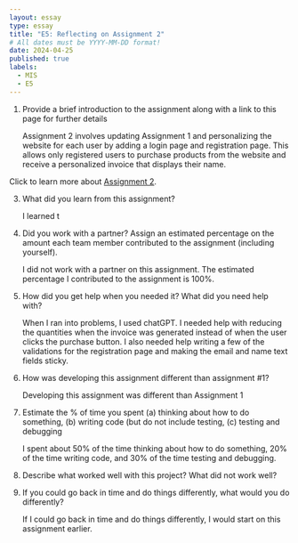 ```yaml
---
layout: essay
type: essay
title: "E5: Reflecting on Assignment 2"
# All dates must be YYYY-MM-DD format!
date: 2024-04-25
published: true
labels:
  - MIS
  - E5
---
```

1. Provide a brief introduction to the assignment along with a link to this page for further details

   Assignment 2 involves updating Assignment 1 and personalizing the website for each user by adding a login page and registration page. This allows only registered   users to purchase products from the website and receive a personalized invoice that displays their name. 

  Click to learn more about <a href="https://dport96.github.io/ITM352/morea/150.Assignment2/experience-Assignment2.html">Assignment 2</a>.
   
3. What did you learn from this assignment?

   I learned t
   
5. Did you work with a partner? Assign an estimated percentage on the amount each team member contributed to the assignment (including yourself).

   I did not work with a partner on this assignment. The estimated percentage I contributed to the assignment is 100%.
   
7. How did you get help when you needed it? What did you need help with?

    When I ran into problems, I used chatGPT. I needed help with reducing the quantities when the invoice was generated instead of when the user clicks the purchase button. I also needed help writing a few of the validations for the registration page and making the email and name text fields sticky.
   
9. How was developing this assignment different than assignment #1?

    Developing this assignment was different than Assignment 1 
    
11. Estimate the % of time you spent (a) thinking about how to do something, (b) writing code (but do not include testing, (c) testing and debugging

    I spent about 50% of the time thinking about how to do something, 20% of the time writing code, and 30% of the time testing and debugging. 
    
13. Describe what worked well with this project? What did not work well?

    
    
14. If you could go back in time and do things differently, what would you do differently?

    If I could go back in time and do things differently, I would start on this assignment earlier. 
